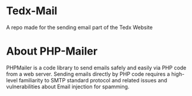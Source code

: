 # Tedx-Mail
A repo made for the sending email part of the Tedx Website

# About PHP-Mailer
PHPMailer is a code library to send emails safely and easily via PHP code from a web server. Sending emails directly by PHP code requires a high-level familiarity to SMTP standard protocol and related issues and vulnerabilities about Email injection for spamming.
